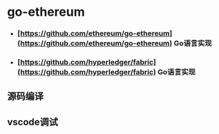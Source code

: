 # go-ethereum
- ### [https://github.com/ethereum/go-ethereum](https://github.com/ethereum/go-ethereum)  Go语言实现  
- ### [https://github.com/hyperledger/fabric](https://github.com/hyperledger/fabric)  Go语言实现  


## 源码编译  


## vscode调试

